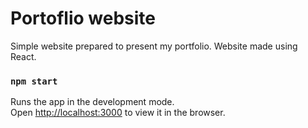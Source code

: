 # Portoflio website

Simple website prepared to present my portfolio. Website made using React.

### `npm start`

Runs the app in the development mode.<br />
Open [http://localhost:3000](http://localhost:3000) to view it in the browser.